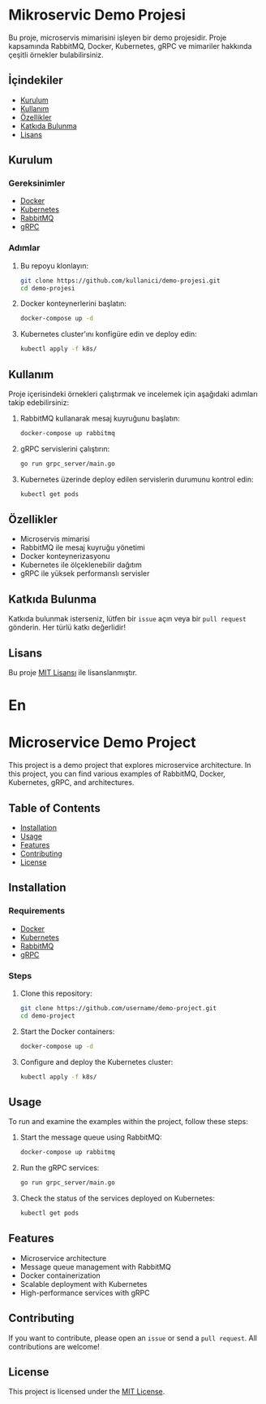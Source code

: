 # Mikroservic Demo Projesi

Bu proje, microservis mimarisini işleyen bir demo projesidir. Proje kapsamında RabbitMQ, Docker, Kubernetes, gRPC ve mimariler hakkında çeşitli örnekler bulabilirsiniz.

## İçindekiler

- [Kurulum](#kurulum)
- [Kullanım](#kullanım)
- [Özellikler](#özellikler)
- [Katkıda Bulunma](#katkıda-bulunma)
- [Lisans](#lisans)

## Kurulum

### Gereksinimler

- [Docker](https://www.docker.com/)
- [Kubernetes](https://kubernetes.io/)
- [RabbitMQ](https://www.rabbitmq.com/)
- [gRPC](https://grpc.io/)

### Adımlar

1. Bu repoyu klonlayın:
    ```bash
    git clone https://github.com/kullanici/demo-projesi.git
    cd demo-projesi
    ```

2. Docker konteynerlerini başlatın:
    ```bash
    docker-compose up -d
    ```

3. Kubernetes cluster'ını konfigüre edin ve deploy edin:
    ```bash
    kubectl apply -f k8s/
    ```

## Kullanım

Proje içerisindeki örnekleri çalıştırmak ve incelemek için aşağıdaki adımları takip edebilirsiniz:

1. RabbitMQ kullanarak mesaj kuyruğunu başlatın:
    ```bash
    docker-compose up rabbitmq
    ```

2. gRPC servislerini çalıştırın:
    ```bash
    go run grpc_server/main.go
    ```

3. Kubernetes üzerinde deploy edilen servislerin durumunu kontrol edin:
    ```bash
    kubectl get pods
    ```

## Özellikler

- Microservis mimarisi
- RabbitMQ ile mesaj kuyruğu yönetimi
- Docker konteynerizasyonu
- Kubernetes ile ölçeklenebilir dağıtım
- gRPC ile yüksek performanslı servisler

## Katkıda Bulunma

Katkıda bulunmak isterseniz, lütfen bir `issue` açın veya bir `pull request` gönderin. Her türlü katkı değerlidir!

## Lisans

Bu proje [MIT Lisansı](LICENSE) ile lisanslanmıştır.


# En
# Microservice Demo Project

This project is a demo project that explores microservice architecture. In this project, you can find various examples of RabbitMQ, Docker, Kubernetes, gRPC, and architectures.

## Table of Contents

- [Installation](#installation)
- [Usage](#usage)
- [Features](#features)
- [Contributing](#contributing)
- [License](#license)

## Installation

### Requirements

- [Docker](https://www.docker.com/)
- [Kubernetes](https://kubernetes.io/)
- [RabbitMQ](https://www.rabbitmq.com/)
- [gRPC](https://grpc.io/)

### Steps

1. Clone this repository:
    ```bash
    git clone https://github.com/username/demo-project.git
    cd demo-project
    ```

2. Start the Docker containers:
    ```bash
    docker-compose up -d
    ```

3. Configure and deploy the Kubernetes cluster:
    ```bash
    kubectl apply -f k8s/
    ```

## Usage

To run and examine the examples within the project, follow these steps:

1. Start the message queue using RabbitMQ:
    ```bash
    docker-compose up rabbitmq
    ```

2. Run the gRPC services:
    ```bash
    go run grpc_server/main.go
    ```

3. Check the status of the services deployed on Kubernetes:
    ```bash
    kubectl get pods
    ```

## Features

- Microservice architecture
- Message queue management with RabbitMQ
- Docker containerization
- Scalable deployment with Kubernetes
- High-performance services with gRPC

## Contributing

If you want to contribute, please open an `issue` or send a `pull request`. All contributions are welcome!

## License

This project is licensed under the [MIT License](LICENSE).

